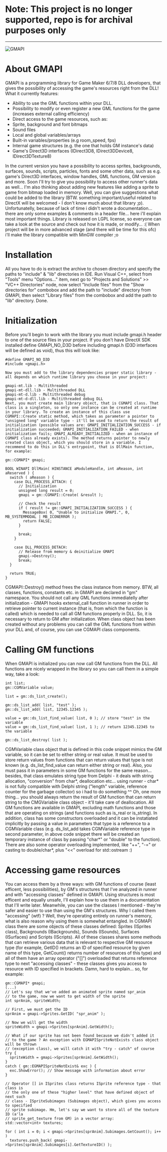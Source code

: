 # Note: This project is no longer supported, repo is for archival purposes only
***

![GMAPI](https://github.com/snakedeveloper/gmapi/blob/main/gmapi.png?raw=true)

# About GMAPI

GMAPI is a programming library for Game Maker 6/7/8 DLL developers, that gives the possibility of accessing the game's resources right from the DLL! What it currently features:

- Ability to use the GML functions within your DLL.
- Possibility to modify or even register a new GML functions for the game (increases external calling efficiency)
- Direct access to the game resources, such as:
- Sprite, background and font bitmaps
- Sound files
- Local and global variables/arrays
- Built-in variables/properties (e.g room_speed, fps)
- Internal game structures (e.g. the one that holds GM instance's data)
- Game's Direct3D interfaces (IDirect3D8, IDirect3DDevice8, IDirect3DTexture8)

In the current version you have a possibility to access sprites, backgrounds, surfaces, sounds, scripts, particles, fonts and some other data, such as e.g. game's Direct3D interfaces, window handles, GML functions, GM version and more. Soon I'll try to give you possibility to access other runner's data as well... I'm also thinking about adding new features like adding a sprite to game from bitmap loaded in memory. Well, you can give suggestions what could be added to the library (BTW. something important/useful related to DirectX will be welcomed - I don't know much about that library ;p). Unfortunatelly, because of lack of time i didn't wrote a documentation... there are only some examples & comments in a header file... here i'll explain most important things.
Library is released on LGPL license, so everyone can take a look at the source and check out how it is made, or modify... :(
When project will be in more advanced stage (and there will be time for this ofc) i'll make the library compatible with MinGW compiler ;o

# Installation

All you have to do is extract the archive to chosen directory and specify the paths to "include" & "lib" directories in IDE. Run Visual C++, select from "Tools" menu "Options..." item, next go to "Projects and Solutions" >> "VC++ Directories" node, now select "Include files" from the "Show directories for" combobox and add the path to "include" directory from GMAPI, then select "Library files" from the combobox and add the path to "lib" directory. Done.

# Initialization

Before you'll begin to work with the library you must include gmapi.h header to one of the source files in your project. If you don't have DirectX SDK installed define GMAPI_NO_D3D before including gmapi.h (D3D interfaces will be defined as void), thus this will look like:

```
#define GMAPI_NO_D3D
#include <gmapi.h>

Now you must add to the library dependencies proper static library - all depends on which runtime library you choose in your project:

gmapi-mt.lib - Multithreaded
gmapi-mt-dll.lib - Multithreaded DLL
gmapi-mt-d.lib - Multithreaded debug
gmapi-mt-d-dll.lib - Multithreaded debug DLL
Next, you must create main library object, that is CGMAPI class. That class is a singleton, so only one instance can be created at runtime in your library. To create an instance of this class use CGMAPI::Create static method, which takes as parameter a pointer to "unsigned long" variable type - it'll be used to return the result of initialization (possible values are: GMAPI_INITIALIZATION_SUCCESS - if initialization succeeded; GMAPI_INITIALIZATION_FAILED - when initialization fails; GMAPI_ALREADY_INITIALIZED - when an instance of CGMAPI class already exists). The method returns pointer to newly created class object, which you should store in a variable. I recommend to do this in DLL's entrypoint, that is DllMain function, for example:

gm::CGMAPI* gmapi;

BOOL WINAPI DllMain( HINSTANCE aModuleHandle, int aReason, int aReserved ) {
  switch ( aReason ) {
    case DLL_PROCESS_ATTACH: {
      // Initialization
      unsigned long result = 0;
      gmapi = gm::CGMAPI::Create( &result );

      // Check the result
      if ( result != gm::GMAPI_INITIALIZATION_SUCCESS ) {
        MessageBox( 0, "Unable to initialize GMAPI.", 0, MB_SYSTEMMODAL | MB_ICONERROR );
        return FALSE;
      }

      break;
    }

    case DLL_PROCESS_DETACH:
      // Release from memory & deinitialize GMAPI
      gmapi->Destroy();
      break;
  }

  return TRUE;
}
```

CGMAPI::Destroy() method frees the class instance from memory. BTW, all classes, functions, constants etc. in GMAPI are declared in "gm" namespace. You should not call any GML functions immediatelly after initialization - GMAPI hooks external_call function in runner in order to retrieve pointer to current instance (that is, from which the function is called) which is needed to call all GM functions properly in DLL. So, it is necessary to return to GM after initialization. When class object has been created without any problems you can call the GML functions from within your DLL and, of course, you can use CGMAPI class components.

# Calling GM functions

When GMAPI is initialized you can now call GM functions from the DLL. All functions are nicely wrapped in the library so you can call them in a simple way, take a look:

```
int list;
gm::CGMVariable value;

list = gm::ds_list_create();

gm::ds_list_add( list, "test" );
gm::ds_list_add( list, 12345.12345 );

value = gm::ds_list_find_value( list, 0 ); // store "test" in the variable
value = gm::ds_list_find_value( list, 1 ); // return 12345.12345 to the variable

gm::ds_list_destroy( list );
```

CGMVariable class object that is defined in this code snippet mimics the GM variable, so it can be set to either string or real value. It must be used to store return values from functions that can return values that type is not known (e.g. ds_list_find_value can return either string or real). Also, you must pass it in parameters in some GM functions for the same reason... besides, that class emulates string type from Delphi - it deals with string allocation, "conversion" from char*, deallocation etc... using runner - char* is not fully compatible with Delphi string ("length" variable, reference counter for the garbage collector) so i had to do something ^^ Oh, one more thing... you should always return the result of GM function that can return string to the CMGVariable class object - it'll take care of deallocation.
All GM functions are available in GMAPI, excluding math functions and those that are operating on strings (and functions such as is_real or is_string). In addition, class has some constructors overloaded and it can be instatiated implicitly by passing a value in parameters that type is a reference to a CGMVariable class (e.g. ds_list_add takes CGMVariable reference type in second parameter, in above code snippet there will be created an temporary instance of class by passing "char*" or "double" to the function). There are also some operator overloading implemented, like "++", "-=" or casting to double/char*, plus "<<" overload for std::ostream :)

# Accessing game resources

You can access them by a three ways: with GM functions of course (least efficent, less possibilities), by GM's structures that I've analyzed in runner and with "accessing classes" defined in GMAPI. Using structures is most efficent and equally unsafe, I'll explain how to use them in a documentation that I'll write later. Meanwhile, you can use the classes I mentioned - they're safer and easier to use than using the GM's structures. Why I called them "accessing" (wtf) ? Well, they're operating entirely on runner's memory, what is also reason why using them is somewhat entangled. In CGMAPI class there are some objects of these classes defined: Sprites (ISprites class), Backgrounds (IBackgrounds), Sounds (ISounds), Surfaces (ISurfaces) and Scripts (IScripts). All of these classes shares some methods that can retrieve various data that is relevant to respective GM resource type (for example, GetID() returns an ID of specified resource by given name of this type, GetCount() returns number of resources of this type) and all of them have an array operator ("[]") overloaded that returns reference type to next "accessing classes" - these classes gives you access to resource with ID specified in brackets. Damn, hard to explain... so, for example:

```
gm::CGMAPI* gmapi;
(...)
// Let's say that we've added an animated sprite named spr_anim
// to the game, now we want to get width of the sprite
int sprAnim, spriteWidth;

// First, we must get the ID
sprAnim = gmapi->Sprites.GetID( "spr_anim" );

// Now we will get the width
spriteWidth = gmapi->Sprites[sprAnim].GetWidth();

// What if our sprite has not been found because we didn't added it
// to the game ? An exception with EGMAPISpriteNotExists class object will be thrown
// (exception class), we will catch it with "try - catch" of course
try {
  spriteWidth = gmapi->Sprites[sprAnim].GetWidth();
}
catch ( gm::EGMAPISpriteNotExist& exc ) {
  exc.ShowError(); // Show message with information about error
}

// Operator [] in ISprites class returns ISprite reference type - that class is
// the only one of these "higher level" that have defined object of next such
// class - ISpriteSubimages (Subimages object), which gives you access to specified
// sprite subimage. Hm, let's say we want to store all of the texture ID (a'la
// sprite_get_texture from GM) in a vector array:
std::vector<int> textures;

for ( int i = 0; i < gmapi->Sprites[sprAnim].Subimages.GetCount(); i++ )
  textures.push_back( gmapi->Sprites[sprAnim].Subimages[i].GetTextureID() );
```
